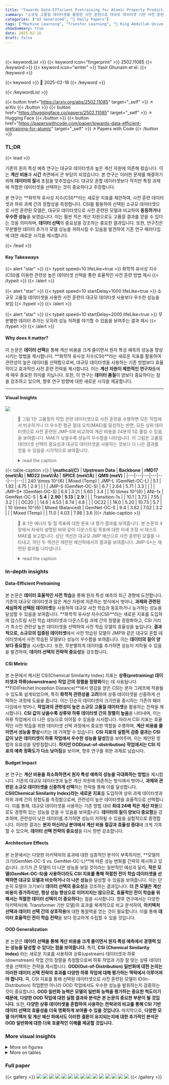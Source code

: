 ```yaml
---
title: "Towards Data-Efficient Pretraining for Atomic Property Prediction"
summary: "소규모 고품질 데이터셋을 활용한 사전 훈련으로 대규모 데이터셋 기반 사전 훈련과 동등하거나 뛰어넘는 성능을 달성!"
categories: ["AI Generated", "🤗 Daily Papers"]
tags: ["Machine Learning", "Transfer Learning", "🏢 King Abdullah University of Science and Technology",]
showSummary: true
date: 2025-02-16
draft: false
---
```


<br>

{{< keywordList >}}
{{< keyword icon="fingerprint" >}} 2502.11085 {{< /keyword >}}
{{< keyword icon="writer" >}} Yasir Ghunaim et el. {{< /keyword >}}
 
{{< keyword >}} 🤗 2025-02-18 {{< /keyword >}}
 
{{< /keywordList >}}

{{< button href="https://arxiv.org/abs/2502.11085" target="_self" >}}
↗ arXiv
{{< /button >}}
{{< button href="https://huggingface.co/papers/2502.11085" target="_self" >}}
↗ Hugging Face
{{< /button >}}
{{< button href="https://paperswithcode.com/paper/towards-data-efficient-pretraining-for-atomic" target="_self" >}}
↗ Papers with Code
{{< /button >}}




### TL;DR


{{< lead >}}

기존의 원자 특성 예측 연구는 대규모 데이터셋과 높은 계산 자원에 의존해 왔습니다. 이는 **계산 비용**과 **시간** 측면에서 큰 부담이 되었습니다.  본 연구는 이러한 문제를 해결하기 위해 **데이터의 질**에 초점을 맞추었습니다.  대규모 혼합 데이터셋보다 작지만 특정 과제에 적합한 데이터셋을 선택하는 것이 중요하다고 주장합니다. 

본 연구는 **화학적 유사성 지수(CSI)**라는 새로운 지표를 제안하여, 사전 훈련 데이터셋과 하위 과제 간의 정합성을 측정합니다. CSI를 활용하여 선택된 소규모 데이터셋으로 사전 훈련된 모델은,  대규모 데이터셋으로 사전 훈련된 모델과 비교하여 **동등하거나 우수한 성능**을 보였습니다.  이는 훨씬 적은 계산 자원으로도 고품질 결과를 얻을 수 있다는 것을 의미하며,  **데이터 선택**의 중요성을 강조하는 중요한 결과입니다.  또한, 연구진은 무분별한 데이터 추가가 모델 성능을 저하시킬 수 있음을 발견하여 기존 연구 패러다임에 대한 새로운 시각을 제시합니다.

{{< /lead >}}


#### Key Takeaways

{{< alert "star" >}}
{{< typeit speed=10 lifeLike=true >}} 화학적 유사성 지수(CSI)를 이용한 관련성 높은 데이터셋 선택을 통한 효율적인 사전 훈련 방법 제시 {{< /typeit >}}
{{< /alert >}}

{{< alert "star" >}}
{{< typeit speed=10 startDelay=1000 lifeLike=true >}} 소규모 고품질 데이터셋을 사용한 사전 훈련이 대규모 데이터셋 사용보다 우수한 성능을 보임 {{< /typeit >}}
{{< /alert >}}

{{< alert "star" >}}
{{< typeit speed=10 startDelay=2000 lifeLike=true >}} 무분별한 데이터 추가는 오히려 성능 저하를 야기할 수 있음을 보여주는 결과 제시 {{< /typeit >}}
{{< /alert >}}

#### Why does it matter?
이 논문은 **데이터 선택**을 통해 계산 비용을 크게 줄이면서 원자 특성 예측의 성능을 향상시키는 방법을 제시합니다.  **화학적 유사성 지수(CSI)**라는 새로운 지표를 활용하여 관련성이 높은 데이터를 선택함으로써, 대규모 데이터셋을 사용하는 기존 방법보다 효율적이고 효과적인 사전 훈련 전략을 제시합니다. 이는 **계산 자원이 제한적인 연구자**들에게 매우 중요한 의미를 지닙니다. 또한, 이 연구는 **데이터 품질**이 양보다 중요하다는 점을 강조하고 있으며, 향후 연구 방향에 대한 새로운 시각을 제공합니다.

------
#### Visual Insights



![](https://arxiv.org/html/2502.11085/extracted/6207443/images/pull_figure.png)

> 🔼 그림 1은 고품질의 작업 관련 데이터셋으로 사전 훈련을 수행하면 모든 작업에서 비슷하거나 더 우수한 평균 절대 오차(MAE)를 달성하는 반면, 모든 상위 데이터셋으로 사전 훈련된 JMP-S와 비교하여 계산 비용을 24분의 1로 줄일 수 있음을 보여줍니다. MAE가 낮을수록 성능이 우수함을 나타냅니다. 이 그림은 고품질 데이터셋 선택의 중요성과 대규모 데이터셋을 사용하는 것보다 더 나은 결과를 얻을 수 있음을 시각적으로 보여줍니다.
> <details>
> <summary>read the caption</summary>
> Figure 1: Pretraining on a High-Quality, Task-Relevant Dataset. Pretraining on a carefully selected high-quality dataset achieves comparable or superior mean absolute error (MAE) across tasks while reducing computational cost by a factor of 24 compared to JMP-S, which is pretrained on all upstream datasets. Lower MAE indicates better performance.
> </details>





{{< table-caption >}}
| **\mathcal{C}** | **Upstream Data** | **Backbone** | **rMD17 (meV/Å)** | **MD22 (meV/Å)** | **SPICE (meV/Å)** | **QM9 (meV)** |
|---|---|---|---|---|---|---|
| 240 \times 10^{6} | Mixed (Temp) | JMP-L (GemNet-OC-L) | 5.1 | 1.92 | 4.75 | 2.9 |
|  |  | JMP-S (GemNet-OC-S) | 6.7 | 2.64 | 5.71 | 3.3 |
|  |  | JMP-S* (GemNet-OC-S) | 6.8 | 3.21 | 5.60 | 3.4 |
| 10 \times 10^{6} | ANI-1x | GemNet-OC-S | **5.4** | **2.90** | **5.13** | **2.9** |
|  | Transition-1x |  | 10.1 | 3.73 | 7.55 | 3.2 |
|  | OC20 |  | 14.6 | 4.53 | 8.74 | 4.8 |
|  | OC22 |  | 16.0 | 5.20 | 10.73 | 5.7 |
| 10 \times 10^{6} | Mixed (Balanced) | GemNet-OC-S | 9.4 | 3.62 | 7.02 | 3.2 |
|  | Mixed (Temp) |  | 11.0 | 4.03 | 7.98 | 3.6 |{{< /table-caption >}}

> 🔼 표 1은 에너지 및 힘 목표에 대한 분포 내 평가 결과를 보여줍니다. 본 논문의 4장에서 자세히 설명된 바와 같이 다운스트림 목표에 대한 미세 조정 시 테스트 MAE를 보고합니다. 상단 섹션은 대규모 JMP 예산으로 사전 훈련된 모델을 나타내고, 하단 두 섹션은 제한된 예산하에서의 결과를 보여줍니다. JMP-S*는 재현된 결과를 나타냅니다.
> <details>
> <summary>read the caption</summary>
> Table 1: In-Distribution Evaluation for energy and force targets. We report test MAE when fine-tuning on downstream targets, as detailed in Downstream Datasets (Section 4). The top section represents models pretrained with the large-scale JMP budget, while the lower two sections show results under a limited budget. JMP-S* denotes reproduced results.
> </details>





### In-depth insights


#### Data-Efficient Pretraining
본 논문은 **데이터 효율적인 사전 학습**을 통해 원자 특성 예측의 최근 경향에 도전합니다.  기존의 대규모 데이터셋과 많은 계산 자원에 의존하는 방식에서 벗어나, **과제와 관련된 세심하게 선택된 데이터셋**을 사용하여 대규모 사전 학습과 동등하거나 능가하는 성능을 달성할 수 있음을 보여줍니다.  **화학적 유사성 지수(CSI)**라는 새로운 지표를 도입하여 업스트림 사전 학습 데이터셋과 다운스트림 과제 간의 정렬을 정량화하고, CSI 거리가 최소인 관련성 높은 데이터셋을 선택하여 사전 학습 모델의 효율성을 높입니다.  **결과적으로, 소규모의 집중된 데이터셋**에서 사전 학습된 모델이 JMP와 같은 대규모 혼합 데이터셋에서 사전 학습된 모델보다 성능이 우수함을 보여줍니다.  이는 **데이터의 질이 양보다 중요함**을 시사합니다.  또한, 무분별하게 데이터를 추가하면 성능이 저하될 수 있음을 발견하여, **데이터 선택의 전략적 중요성**을 강조합니다.

#### CSI Metric
본 논문에서 제시된 CSI(Chemical Similarity Index) 지표는 **상류(pretraining) 데이터셋과 하류(downstream) 작업 간의 정렬을 정량화**하는 데 사용됩니다.  **FID(Fréchet Inception Distance)**에서 영감을 얻은 CSI는 분자 그래프에 적용될 수 있도록 설계되었으며, 특히 **화학적 관련성을 고려**하여 상류 데이터셋을 신중하게 선택하는 과정에 도움을 줍니다.  이는 단순히 데이터셋의 크기만을 중시하는 기존의 패러다임에서 벗어나, **작업과의 관련성이 높은 소규모 고품질 데이터셋**을 활용하는 전략을 제시합니다.  **CSI 값이 낮을수록 상류와 하류 데이터셋 간의 정렬이 높음**을 나타내며, 이는 하류 작업에서 더 나은 성능으로 이어질 수 있음을 시사합니다. 따라서 CSI 지표는 효율적인 사전 학습을 위한 데이터셋 선택 과정에서 중요한 역할을 수행하며, **계산 비용을 줄이면서 성능을 향상**시키는 데 기여할 수 있습니다.  **CSI 지표의 실험적 검증 결과는 CSI 값이 낮은 데이터셋이 하류 작업에서 우수한 성능을 달성**함을 보여주며, 이는 제안된 방법의 유효성을 뒷받침합니다.  **하지만 OOD(out-of-distribution) 작업에서는 CSI 지표의 예측 정확도가 다소 낮아짐**을 보이며, 향후 연구를 위한 과제로 남습니다.

#### Budget Impact
본 연구는 **계산 비용을 최소화하면서 원자 특성 예측의 성능을 극대화하는 방법**을 제시합니다.  기존의 대규모 데이터셋과 높은 계산 자원에 의존하는 방식에서 벗어나, **과제와 관련된 소규모 데이터셋을 신중하게 선택**하는 전략을 통해 이를 달성합니다.  **CSI(Chemical Similarity Index)라는 새로운 지표**를 도입하여 상위 과제 데이터셋과 하위 과제 간의 정합도를 측정함으로써, 관련성이 높은 데이터셋을 효율적으로 선택합니다. 이를 통해, 대규모 데이터셋을 사용하는 기존 방법 대비 **최대 24배 적은 계산 자원**으로도 경쟁력 있는 성능을 얻을 수 있음을 보여줍니다.  **데이터의 질이 양보다 중요함**을 강조하며, 관련성이 낮은 데이터를 추가하면 성능이 저하될 수 있음을 실험적으로 증명합니다. 이러한 결과는 **분자 머신러닝 분야에서 계산 비용 절감과 효율성 증대**에 크게 기여할 수 있으며,  **데이터 선택 전략의 중요성**을 다시 한번 강조합니다.

#### Architecture Effects
본 논문에서는 다양한 아키텍처의 효과에 대한 심층적인 분석이 부족하지만, **모델의 크기(GemNet-OC-S vs. GemNet-OC-L)**에 따른 성능 변화를 간략히 제시하고 있습니다.  크기가 큰 모델이 더 나은 성능을 보일 것이라는 일반적인 예상과 달리, **작은 모델(GemNet-OC-S)을 사용하더라도 CSI 지표를 통해 적절한 전이 학습 데이터셋을 선택하면 대규모 모델과 비슷하거나 더 나은 성능**을 달성할 수 있음을 보여줍니다. 이는 단순히 모델의 크기보다 **데이터 선택의 중요성**을 강조하는 결과입니다.  **더 큰 모델은 계산 비용이 증가하지만,  항상 성능 향상으로 이어지지는 않으므로, 효율적인 전이 학습을 위해서는 적절한 데이터 선택이 더 중요하다**는 점을 시사합니다.  향후 연구에서는 다양한 아키텍처(예: Transformer 기반 모델)의 효과를 체계적으로 비교 분석하여,  **아키텍처 선택과 데이터 선택 간의 상호작용**에 대한 통찰력을 얻는 것이 필요합니다. 이를 통해 **데이터 효율적인 전이 학습 전략**을 보다 정교하게 수립할 수 있을 것입니다.

#### OOD Generalization
본 논문은 **데이터 선택을 통해 계산 비용을 크게 줄이면서 원자 특성 예측에서 경쟁력 있는 성능을 달성할 수 있다는 점을 보여줍니다.**  특히, **CSI (Chemical Similarity Index)** 라는 새로운 지표를 사용하여 상류(upstream) 데이터셋과 하류(downstream) 작업 간의 정렬을 측정함으로써 하류 작업과 가장 잘 맞는 상류 데이터셋을 선택하는 전략을 제시합니다.  **OOD(Out-of-Distribution) 일반화에 대한 논의는 이러한 데이터 선택 전략의 효과를 다양한 하류 작업에 대해 평가하는 맥락에서 이루어져야 합니다.**  즉, CSI 지표를 통해 선택된 데이터셋으로 사전 훈련된 모델이 ID(In-Distribution) 작업뿐만 아니라 OOD 작업에서도 우수한 성능을 발휘하는지 검증하는 것이 중요합니다.  **OOD 일반화 능력은 모델의 일반화 능력을 평가하는 중요한 척도이기 때문에, 다양한 OOD 작업에 대한 실험 결과와 분석은 본 논문의 중요한 부분이 될 것입니다.**  또한,  **다양한 상류 데이터셋을 혼합하여 사용하는 전략과의 비교를 통해 CSI 기반 데이터 선택의 효율성을 더욱 명확하게 보여줄 수 있을 것입니다.**  마지막으로,  **다양한 모델 아키텍처 및 계산 예산 하에서도 이러한 결론이 유지되는지에 대한 추가적인 분석은 OOD 일반화에 대한 더욱 포괄적인 이해를 제공할 것입니다.**


### More visual insights

<details>
<summary>More on figures
</summary>


![](https://arxiv.org/html/2502.11085/extracted/6207443/images/pipeline.png)

> 🔼 그림 2는 데이터 효율적인 사전 훈련 및 미세 조정 파이프라인을 개략적으로 보여줍니다.  이 파이프라인은 두 가지 새로운 구성 요소로 이루어져 있습니다. 첫째, 거리 측정 δ를 사용하여 다운스트림 작업 데이터셋 𝒟d와 가장 유사한 데이터셋을 식별하는 데이터셋 선택 단계입니다.  여기서는 𝒟u(1) 데이터셋이 선택되었습니다. 선택된 데이터셋은 모델의 사전 훈련에 사용됩니다. 둘째, 제한된 예산 사전 훈련 단계입니다.  이 단계에서는 훈련 예산을 ℰ 에폭 동안 𝒟u(1)에서 무작위로 선택한 𝒩개의 샘플로 제한합니다. 이는 𝒞 = ℰ × 𝒩의 계산 예산으로 이어집니다.  사전 훈련된 백본 θb(1)*은 이후 다운스트림 작업 데이터셋 𝒟d에서 미세 조정되어 최종 모델 매개변수 θd*를 얻습니다.
> <details>
> <summary>read the caption</summary>
> Figure 2: Pipeline Overview. Our paradigm for pretraining and finetuning consists of two new components: (1) Dataset Selection Stage, where a distance metric δ𝛿\deltaitalic_δ is employed to identify the dataset that is most similar to our downstream task dataset 𝒟dsubscript𝒟𝑑\mathcal{D}_{d}caligraphic_D start_POSTSUBSCRIPT italic_d end_POSTSUBSCRIPT, in this case 𝒟u(1)superscriptsubscript𝒟𝑢1\mathcal{D}_{u}^{(1)}caligraphic_D start_POSTSUBSCRIPT italic_u end_POSTSUBSCRIPT start_POSTSUPERSCRIPT ( 1 ) end_POSTSUPERSCRIPT. This selected dataset is then used for pretraining the model. (2) Limited Budget Pretraining, where we impose a training budget by subsampling 𝒩𝒩\mathcal{N}caligraphic_N random samples from 𝒟u(1)superscriptsubscript𝒟𝑢1\mathcal{D}_{u}^{(1)}caligraphic_D start_POSTSUBSCRIPT italic_u end_POSTSUBSCRIPT start_POSTSUPERSCRIPT ( 1 ) end_POSTSUPERSCRIPT and training the model for ℰℰ\mathcal{E}caligraphic_E epochs. This results in a computational budget of 𝒞=ℰ×𝒩𝒞ℰ𝒩\mathcal{C}=\mathcal{E}\times\mathcal{N}caligraphic_C = caligraphic_E × caligraphic_N. The pretrained backbone θb(1)⁣∗superscriptsubscript𝜃𝑏1\theta_{b}^{(1)*}italic_θ start_POSTSUBSCRIPT italic_b end_POSTSUBSCRIPT start_POSTSUPERSCRIPT ( 1 ) ∗ end_POSTSUPERSCRIPT is subsequently finetuned on the downstream task dataset 𝒟dsubscript𝒟𝑑\mathcal{D}_{d}caligraphic_D start_POSTSUBSCRIPT italic_d end_POSTSUBSCRIPT to obtain the final model parameters θd∗superscriptsubscript𝜃𝑑\theta_{d}^{*}italic_θ start_POSTSUBSCRIPT italic_d end_POSTSUBSCRIPT start_POSTSUPERSCRIPT ∗ end_POSTSUPERSCRIPT.
> </details>



![](https://arxiv.org/html/2502.11085/extracted/6207443/images/CSI_bar_balanced_flat_equiformerV2_ID.png)

> 🔼 그림 3은 CSI(Chemical Similarity Index) 지표를 사용하여 업스트림(pretraining) 데이터셋의 특징 벡터가 다운스트림(downstream) 작업과 얼마나 잘 정렬되는지를 보여줍니다. CSI 값이 낮을수록 더 강한 정렬을 나타냅니다. 이 그림은 ANI-1x 데이터셋이 다운스트림 작업과 가장 유사한 특징 정렬을 보여주는 반면, OC20 및 OC22 데이터셋은 가장 유사성이 낮음을 보여줍니다. 이는 업스트림 데이터셋 선택이 다운스트림 작업 성능에 중요한 영향을 미칠 수 있음을 시사합니다.
> <details>
> <summary>read the caption</summary>
> Figure 3: Alignment Between Upstream and Downstream Using CSI. We assess how well the extracted representations from each upstream dataset align with downstream tasks using our CSI metric, where lower values indicate stronger alignment. ANI-1x demonstrates the closest feature alignment with downstream tasks, whereas OC20 and OC22 show the weakest alignment.
> </details>



![](https://arxiv.org/html/2502.11085/extracted/6207443/images/highCSI.png)

> 🔼 그림 4는 관련성이 적은 추가적인 사전 훈련 데이터가 미치는 영향을 보여줍니다. 200만 개의 ANI-1x 샘플에 100만 개의 OC22 샘플을 추가하여 사전 훈련 데이터셋의 크기를 늘렸음에도 불구하고, 다운스트림 성능이 저하되었습니다. 이는 사전 훈련 데이터셋의 관련성이 중요하며, 효과적인 사전 훈련을 위해 CSI 지표를 활용하는 것이 중요함을 강조합니다.
> <details>
> <summary>read the caption</summary>
> Figure 4: Impact of Adding Less Relevant Pretraining Data. Adding 1⁢M1𝑀1M1 italic_M OC22 samples to a 2⁢M2𝑀2M2 italic_M-sample ANI-1x baseline worsens downstream performance despite a larger pretraining budget. This highlights the importance of dataset relevance and the CSI metric for effective pretraining.
> </details>



![](https://arxiv.org/html/2502.11085/extracted/6207443/images/CSI_bar_balanced_flat_equiformerV2_OOD.png)

> 🔼 그림 5는 CSI(Chemical Similarity Index) 값을 사용하여 업스트림(pretraining) 데이터셋과 다운스트림(downstream) OOD(Out-of-Distribution) 작업 간의 유사성을 보여줍니다.  CSI 값은 ANI-1x 데이터셋이 QMOF 작업에 가장 적합한 pretraining 데이터셋임을 예측하며, OC20과 OC22 데이터셋은 MatBench 작업에 가장 적합함을 시사합니다. 이는 다운스트림 작업의 특성에 따라 최적의 업스트림 데이터셋이 다를 수 있음을 보여주는 시각적 증거입니다.  즉, 모든 다운스트림 작업에 대해 단일 최적의 업스트림 데이터셋이 존재하지 않을 수 있다는 점을 강조합니다.
> <details>
> <summary>read the caption</summary>
> Figure 5: CSI Between Upstream and OOD Downstream Tasks. CSI values predict that ANI-1x is the best pretraining choice for QMOF, while OC20 and OC22 are best for MatBench.
> </details>



![](https://arxiv.org/html/2502.11085/extracted/6207443/images/CSI_bar_balanced_mean_equiformerV2_ID.png)

> 🔼 이 그림은 CSI (Chemical Similarity Index) 계산에서 특징 벡터를 집계하는 방법으로 평균 풀링을 사용했을 때의 영향을 보여줍니다. 논문에서는 CSI를 계산할 때 노드 임베딩을 플래트닝하는 방법을 사용했는데, 이 그림에서는 비교를 위해 평균 풀링을 사용한 결과를 보여줍니다. 그림에서 확인할 수 있듯이, 평균 풀링을 사용했을 때 OC22 데이터셋의 CSI 점수가 잘못되어 과도하게 평활화되었음을 알 수 있습니다. 이는 평균 풀링이 분포의 세부적인 정보를 손실시켜 데이터셋 간의 유사성을 정확하게 반영하지 못할 수 있음을 시사합니다. 따라서 논문에서는 플래트닝 기법을 사용하여 CSI를 계산했습니다.
> <details>
> <summary>read the caption</summary>
> Figure 6: Impact of using mean aggregation instead of flattening on CSI values. We notice that the mean pooling incorrectly reduced the score for OC22 potentially due to over-smoothing.
> </details>



![](https://arxiv.org/html/2502.11085/extracted/6207443/images/CSI_bar_random_flat_equiformerV2_ID.png)

> 🔼 이 그림은 머신러닝 모델의 사전 훈련에 사용되는 데이터셋을 선택하는 방법에 대한 추가 분석을 보여줍니다.  특히, 클래스 균형 샘플링 대신 무작위 샘플링을 사용했을 때의 영향을 비교 분석합니다. 부록 C의 장기 분포 분석에서 강조된 것처럼, 무작위 샘플링은 특정 클래스의 데이터가 부족하게 되는 문제를 야기할 수 있으며, 이는 상위 데이터셋과 하위 데이터셋 간의 상관관계에 영향을 미칠 수 있습니다.  그림은 ANI-1x와 Transition-1x 데이터셋에서 무작위 샘플링을 사용했을 때, 논문의 주요 내용에서 보고된 클래스 균형 샘플링을 사용했을 때와는 다른 패턴이 나타나는 것을 보여줍니다.
> <details>
> <summary>read the caption</summary>
> Figure 7: Impact of using random sampling strategy instead of class-balanced sampling. As highlighted in the long-tail analysis in Appendix C, random sampling can lead to class underrepresentation, potentially affecting the correlation between upstream and downstream tasks. Notably, both ANI-1x and Transition-1x exhibit different patterns compared to the class-balanced values reported in the main paper.
> </details>



![](https://arxiv.org/html/2502.11085/extracted/6207443/images/CSI_bar_balanced_flat_JMP_ID.png)

> 🔼 그림 8은 다른 백본 네트워크를 사용했을 때의 영향을 보여줍니다. 연구진은 JMP 사전 학습 모델을 사용하여 유사한 결과를 얻었으며, 그중에서도 ANI-1x 데이터셋이 가장 유사한 결과를 보여주었다는 것을 확인했습니다. 이는 데이터셋 선택의 중요성을 강조하는 추가적인 증거입니다. 다양한 백본을 사용해도 ANI-1x 데이터셋이 하위 작업에 가장 적합하다는 결과가 일관되게 나타났습니다.
> <details>
> <summary>read the caption</summary>
> Figure 8: The impact of using another backbone. We use JMP pretrained model and show that similar insights are obtained where Ani-1x is shown as the most similar.
> </details>



![](https://arxiv.org/html/2502.11085/extracted/6207443/images/upstream_sampling.png)

> 🔼 이 그림은 특징 추출을 위한 부분집합 구성에 대한 샘플링 전략의 영향을 보여줍니다. 각 업스트림 태스크에 대해 1만 개의 인스턴스를 샘플링하고, 무작위 샘플링과 클래스 균형 샘플링 간의 클래스 적용 범위 차이를 강조합니다. 클래스 균형 샘플링은 모든 클래스에 대한 더 넓은 적용 범위를 제공하는 반면, 무작위 샘플링은 특정 클래스의 과소 표현으로 이어질 수 있음을 보여줍니다.
> <details>
> <summary>read the caption</summary>
> Figure 9: Impact of sampling strategies on subset construction for feature extraction. We sample 10K instances for each upstream task, highlighting the differences in class coverage between random and class-balanced sampling.
> </details>



</details>




<details>
<summary>More on tables
</summary>


{{< table-caption >}}
|   | $
mathcal{N}=1

×10^{6}$ | $
mathcal{N}=2

×10^{6}$ | $
mathcal{N}=3

×10^{6}$ |
---|---|---|---|
Upstream | rMD17 | MD22 | SPICE | QM9 |
ANI-1x | **5.7** | **2.91** | **5.34** | **2.8** |
Transition-1x | 11.7 | 3.92 | 7.85 | 3.3 |
OC20 | 14.8 | 4.67 | 8.92 | 4.7 |
OC22 | 18.1 | 5.44 | 11.22 | 5.5 |{{< /table-caption >}}
> 🔼 표 2는 계산 비용이 성능에 미치는 영향을 보여줍니다. 에포크 수를 5로 고정하고, 훈련 샘플 수를 100만 개에서 300만 개까지 변경하면서 다양한 예산 수준에서 실험을 수행했습니다. 결과적으로, CSI 값이 가장 낮은 상위 데이터 세트를 사용했을 때 하위 작업의 성능이 가장 우수했습니다. 이는 데이터 세트의 관련성이 성능에 중요한 영향을 미친다는 점을 보여줍니다.
> <details>
> <summary>read the caption</summary>
> Table 2: Effect of Computational Budget on Performance. While fixing the number of epochs (ℰℰ\mathcal{E}caligraphic_E) to 5, we vary the number of training samples from 𝒩=1×106𝒩1superscript106\mathcal{N}=1\times 10^{6}caligraphic_N = 1 × 10 start_POSTSUPERSCRIPT 6 end_POSTSUPERSCRIPT upto 𝒩=3×106𝒩3superscript106\mathcal{N}=3\times 10^{6}caligraphic_N = 3 × 10 start_POSTSUPERSCRIPT 6 end_POSTSUPERSCRIPT. Our findings are consistent across budget levels where the upstream dataset with the lowest CSI yields the best downstream performance.
> </details>

{{< table-caption >}}
| **\mathbf{\mathcal{C}}** | **Upstream Data** | **Backbone** | **rMD17 (meV/Å)** | **MD22 (meV/Å)** | **SPICE (meV/Å)** | **QM9 (meV)** |
|---|---|---|---|---|---|---|
| <math>240 \times 10^{6}</math> | Mixed (Temp) | JMP-L (GemNet-OC-L) | 5.1 | 1.92 | 4.75 | 2.9 |
|  |  | JMP-L<sup class="ltx_sup">*</sup> (GemNet-OC-L) | 5.3 | 2.59 | 4.91 | 3.0 |
| <math>10 \times 10^{6}</math> | ANI-1x | GemNet-OC-L | **4.8** | **2.54** | **5.24** | **2.6** |
|  | Transition-1x |  | 9.7 | 3.56 | 7.42 | 3.0 |
|  | OC20 |  | 13.8 | 3.90 | 9.24 | 4.6 |
|  | OC22 |  | 12.0 | 4.14 | 10.43 | 4.0 |{{< /table-caption >}}
> 🔼 본 표는 GemNet-OC 모델의 크기(작은 모델과 큰 모델)를 변경했을 때, 상위 데이터셋 선택의 효과를 분석한 결과를 보여줍니다.  상위 데이터셋의 선택이 대규모 데이터 믹싱보다 성능이 우수하다는 것을 보여주며, 모델 크기와 무관하게 상위 데이터셋의 관련성에 기반한 선택이 중요함을 강조합니다.  즉, 계산 비용이 많이 드는 대규모 데이터 믹싱 대신, 과제와 관련된 작은 고품질 데이터셋을 선택하는 것이 더 효과적임을 시사합니다.
> <details>
> <summary>read the caption</summary>
> Table 3: Effect of Changing the Backbone Size. We analyze the impact of using a larger variant of GemNet-OC and find that, irrespective of backbone size, relevance-based upstream dataset selection consistently outperforms costly large-scale dataset mixing.
> </details>

{{< table-caption >}}
| **\mathbf{\mathcal{C}}** | **Upstream Data** | **Backbone** | **QM9** [$\Delta_{\epsilon}$] | **QMOF** | **MatBench** [fold0 / mean] |
|---|---|---|---|---|---| 
|  |  |  | (meV) | (eV) | ($cm^{-1}$) |
| 240x10<sup>6</sup> | Mixed (Temp) | JMP-S (GemNet-OC-S) | 23.1 | 0.18 | 26.60 / 22.77 |
|  |  | JMP-S<sup>*</sup> (GemNet-OC-S) | 24.0 | 0.19 | 24.77 / 21.48 |
| 10x10<sup>6</sup> | ANI-1x | GemNet-OC-S | **24.5** | 0.22 | 30.09 / 29.60 |
|  | Transition-1x |  | 25.3 | 0.22 | 52.22 / 38.56 |
|  | OC20 |  | 30.8 | 0.22 | 37.52 / 30.88 |
|  | OC22 |  | 35.6 | 0.22 | 32.78 / 27.55 |
| 10x10<sup>6</sup> | Mixed (Balanced) | GemNet-OC-S | 27.3 | **0.21** | **26.11 / 24.87** |
|  | Mixed (Temp) |  | 27.9 | **0.21** | 26.63 / 25.61 |{{< /table-caption >}}
> 🔼 표 4는 다양한 업스트림 데이터 소스를 사용하여 사전 훈련된 모델의 OOD(Out-of-Distribution) 작업 성능을 비교한 표입니다. CSI(Chemical Similarity Index)는 업스트림 데이터와 다운스트림 작업 간의 유사성을 측정하는 지표로, 이 표에서는 CSI 값을 기반으로 예측된 최적의 업스트림 데이터 소스와 실제 다운스트림 작업 성능을 비교합니다. QMOF, MatBench, QM9의 Δϵ 와 같은 OOD 작업에서 CSI가 MatBench의 최적 소스를 잘못 예측하지만 QM9의 OOD 레이블과는 잘 일치함을 보여줍니다. 또한, 다양한 업스트림 소스를 혼합하여 사전 훈련하는 것이 OOD 일반화에 도움이 됨을 강조합니다.
> <details>
> <summary>read the caption</summary>
> Table 4: OOD Task Performance Across Upstream Sources. We compare the CSI-predicted best upstream sources with actual downstream performance on OOD tasks (QMOF, MatBench, and QM9’s ΔϵsubscriptΔitalic-ϵ\Delta_{\epsilon}roman_Δ start_POSTSUBSCRIPT italic_ϵ end_POSTSUBSCRIPT). While CSI aligns well with QM9’s OOD label, it mispredicts the best source for MatBench. Mixed pretraining generally improves performance, highlighting the benefits of diverse upstream sources for OOD generalization.
> </details>

{{< table-caption >}}
| **\mathbf{\mathcal{C}}** | **\mathbf{\mathcal{N}}** | **\mathbf{\mathcal{E}}** | **Upstream Data** | **Backbone** | **rMD17 (meV/Å)** | **MD22 (meV/Å)** | **SPICE (meV/Å)** | **QM9 (meV)** |
|---|---|---|---|---|---|---|---|---|
| <span class="ltx_text"><math alttext="10\times 10^{6}" class="ltx_Math" display="inline" id="A1.T5.10.4.1.1.m1.1"><semantics id="A1.T5.10.4.1.1.m1.1a"><mrow id="A1.T5.10.4.1.1.m1.1.1" xref="A1.T5.10.4.1.1.m1.1.1.cmml"><mn id="A1.T5.10.4.1.1.m1.1.1.2" xref="A1.T5.10.4.1.1.m1.1.1.2.cmml">10</mn><mo id="A1.T5.10.4.1.1.m1.1.1.1" lspace="0.222em" rspace="0.222em" xref="A1.T5.10.4.1.1.m1.1.1.1.cmml">×</mo><msup id="A1.T5.10.4.1.1.m1.1.1.3" xref="A1.T5.10.4.1.1.m1.1.1.3.cmml"><mn id="A1.T5.10.4.1.1.m1.1.1.3.2" xref="A1.T5.10.4.1.1.m1.1.1.3.2.cmml">10</mn><mn id="A1.T5.10.4.1.1.m1.1.1.3.3" xref="A1.T5.10.4.1.1.m1.1.1.3.3.cmml">6</mn></msup></mrow><annotation-xml encoding="MathML-Content" id="A1.T5.10.4.1.1.m1.1b"><apply id="A1.T5.10.4.1.1.m1.1.1.cmml" xref="A1.T5.10.4.1.1.m1.1.1"><times id="A1.T5.10.4.1.1.m1.1.1.1.cmml" xref="A1.T5.10.4.1.1.m1.1.1.1"></times><cn id="A1.T5.10.4.1.1.m1.1.1.2.cmml" type="integer" xref="A1.T5.10.4.1.1.m1.1.1.2">10</cn><apply id="A1.T5.10.4.1.1.m1.1.1.3.cmml" xref="A1.T5.10.4.1.1.m1.1.1.3"><csymbol cd="ambiguous" id="A1.T5.10.4.1.1.m1.1.1.3.1.cmml" xref="A1.T5.10.4.1.1.m1.1.1.3">superscript</csymbol><cn id="A1.T5.10.4.1.1.m1.1.1.3.2.cmml" type="integer" xref="A1.T5.10.4.1.1.m1.1.1.3.2">10</cn><cn id="A1.T5.10.4.1.1.m1.1.1.3.3.cmml" type="integer" xref="A1.T5.10.4.1.1.m1.1.1.3.3">6</cn></apply></apply></annotation-xml><annotation encoding="application/x-tex" id="A1.T5.10.4.1.1.m1.1c">10\times 10^{6}</annotation><annotation encoding="application/x-llamapun" id="A1.T5.10.4.1.1.m1.1d">10 × 10 start_POSTSUPERSCRIPT 6 end_POSTSUPERSCRIPT</annotation></semantics></math></span> | <span class="ltx_text"><math alttext="2\times 10^{6}" class="ltx_Math" display="inline" id="A1.T5.11.5.2.1.m1.1"><semantics id="A1.T5.11.5.2.1.m1.1a"><mrow id="A1.T5.11.5.2.1.m1.1.1" xref="A1.T5.11.5.2.1.m1.1.1.cmml"><mn id="A1.T5.11.5.2.1.m1.1.1.2" xref="A1.T5.11.5.2.1.m1.1.1.2.cmml">2</mn><mo id="A1.T5.11.5.2.1.m1.1.1.1" lspace="0.222em" rspace="0.222em" xref="A1.T5.11.5.2.1.m1.1.1.1.cmml">×</mo><msup id="A1.T5.11.5.2.1.m1.1.1.3" xref="A1.T5.11.5.2.1.m1.1.1.3.cmml"><mn id="A1.T5.11.5.2.1.m1.1.1.3.2" xref="A1.T5.11.5.2.1.m1.1.1.3.2.cmml">10</mn><mn id="A1.T5.11.5.2.1.m1.1.1.3.3" xref="A1.T5.11.5.2.1.m1.1.1.3.3.cmml">6</mn></msup></mrow><annotation-xml encoding="MathML-Content" id="A1.T5.11.5.2.1.m1.1b"><apply id="A1.T5.11.5.2.1.m1.1.1.cmml" xref="A1.T5.11.5.2.1.m1.1.1"><times id="A1.T5.11.5.2.1.m1.1.1.1.cmml" xref="A1.T5.11.5.2.1.m1.1.1.1"></times><cn id="A1.T5.11.5.2.1.m1.1.1.2.cmml" type="integer" xref="A1.T5.11.5.2.1.m1.1.1.2">2</cn><apply id="A1.T5.11.5.2.1.m1.1.1.3.cmml" xref="A1.T5.11.5.2.1.m1.1.1.3"><csymbol cd="ambiguous" id="A1.T5.11.5.2.1.m1.1.1.3.1.cmml" xref="A1.T5.11.5.2.1.m1.1.1.3">superscript</csymbol><cn id="A1.T5.11.5.2.1.m1.1.1.3.2.cmml" type="integer" xref="A1.T5.11.5.2.1.m1.1.1.3.2">10</cn><cn id="A1.T5.11.5.2.1.m1.1.1.3.3.cmml" type="integer" xref="A1.T5.11.5.2.1.m1.1.1.3.3">6</cn></apply></apply></annotation-xml><annotation encoding="application/x-tex" id="A1.T5.11.5.2.1.m1.1c">2\times 10^{6}</annotation><annotation encoding="application/x-llamapun" id="A1.T5.11.5.2.1.m1.1d">2 × 10 start_POSTSUPERSCRIPT 6 end_POSTSUPERSCRIPT</annotation></semantics></math></span> | <span class="ltx_text"><math alttext="5" class="ltx_Math" display="inline" id="A1.T5.12.6.3.1.m1.1"><semantics id="A1.T5.12.6.3.1.m1.1a"><mn id="A1.T5.12.6.3.1.m1.1.1" xref="A1.T5.12.6.3.1.m1.1.1.cmml">5</mn><annotation-xml encoding="MathML-Content" id="A1.T5.12.6.3.1.m1.1b"><cn id="A1.T5.12.6.3.1.m1.1.1.cmml" type="integer" xref="A1.T5.12.6.3.1.m1.1.1">5</cn></annotation-xml><annotation encoding="application/x-tex" id="A1.T5.12.6.3.1.m1.1c">5</annotation><annotation encoding="application/x-llamapun" id="A1.T5.12.6.3.1.m1.1d">5</annotation></semantics></math></span> | ANI-1x | GemNet-OC-S | **5.4** | **2.90** | **5.13** | **2.9** |
|  |  |  | Transition-1x |  | 10.1 | 3.73 | 7.55 | 3.2 |
|  |  |  | OC20 |  | 14.6 | 4.53 | 8.74 | 4.8 |
|  |  |  | OC22 |  | 16.0 | 5.20 | 10.73 | 5.7 |
| <span class="ltx_text"><math alttext="10\times 10^{6}" class="ltx_Math" display="inline" id="A1.T5.13.7.1.1.m1.1"><semantics id="A1.T5.13.7.1.1.m1.1a"><mrow id="A1.T5.13.7.1.1.m1.1.1" xref="A1.T5.13.7.1.1.m1.1.1.cmml"><mn id="A1.T5.13.7.1.1.m1.1.1.2" xref="A1.T5.13.7.1.1.m1.1.1.2.cmml">10</mn><mo id="A1.T5.13.7.1.1.m1.1.1.1" lspace="0.222em" rspace="0.222em" xref="A1.T5.13.7.1.1.m1.1.1.1.cmml">×</mo><msup id="A1.T5.13.7.1.1.m1.1.1.3" xref="A1.T5.13.7.1.1.m1.1.1.3.cmml"><mn id="A1.T5.13.7.1.1.m1.1.1.3.2" xref="A1.T5.13.7.1.1.m1.1.1.3.2.cmml">10</mn><mn id="A1.T5.13.7.1.1.m1.1.1.3.3" xref="A1.T5.13.7.1.1.m1.1.1.3.3.cmml">6</mn></msup></mrow><annotation-xml encoding="MathML-Content" id="A1.T5.13.7.1.1.m1.1b"><apply id="A1.T5.13.7.1.1.m1.1.1.cmml" xref="A1.T5.13.7.1.1.m1.1.1"><times id="A1.T5.13.7.1.1.m1.1.1.1.cmml" xref="A1.T5.13.7.1.1.m1.1.1.1"></times><cn id="A1.T5.13.7.1.1.m1.1.1.2.cmml" type="integer" xref="A1.T5.13.7.1.1.m1.1.1.2">10</cn><apply id="A1.T5.13.7.1.1.m1.1.1.3.cmml" xref="A1.T5.13.7.1.1.m1.1.1.3"><csymbol cd="ambiguous" id="A1.T5.13.7.1.1.m1.1.1.3.1.cmml" xref="A1.T5.13.7.1.1.m1.1.1.3">superscript</csymbol><cn id="A1.T5.13.7.1.1.m1.1.1.3.2.cmml" type="integer" xref="A1.T5.13.7.1.1.m1.1.1.3.2">10</cn><cn id="A1.T5.13.7.1.1.m1.1.1.3.3.cmml" type="integer" xref="A1.T5.13.7.1.1.m1.1.1.3.3">6</cn></apply></apply></annotation-xml><annotation encoding="application/x-tex" id="A1.T5.13.7.1.1.m1.1c">10\times 10^{6}</annotation><annotation encoding="application/x-llamapun" id="A1.T5.13.7.1.1.m1.1d">10 × 10 start_POSTSUPERSCRIPT 6 end_POSTSUPERSCRIPT</annotation></semantics></math></span> | <span class="ltx_text"><math alttext="1\times 10^{6}" class="ltx_Math" display="inline" id="A1.T5.14.8.2.1.m1.1"><semantics id="A1.T5.14.8.2.1.m1.1a"><mrow id="A1.T5.14.8.2.1.m1.1.1" xref="A1.T5.14.8.2.1.m1.1.1.cmml"><mn id="A1.T5.14.8.2.1.m1.1.1.2" xref="A1.T5.14.8.2.1.m1.1.1.2.cmml">1</mn><mo id="A1.T5.14.8.2.1.m1.1.1.1" lspace="0.222em" rspace="0.222em" xref="A1.T5.14.8.2.1.m1.1.1.1.cmml">×</mo><msup id="A1.T5.14.8.2.1.m1.1.1.3" xref="A1.T5.14.8.2.1.m1.1.1.3.cmml"><mn id="A1.T5.14.8.2.1.m1.1.1.3.2" xref="A1.T5.14.8.2.1.m1.1.1.3.2.cmml">10</mn><mn id="A1.T5.14.8.2.1.m1.1.1.3.3" xref="A1.T5.14.8.2.1.m1.1.1.3.3.cmml">6</mn></msup></mrow><annotation-xml encoding="MathML-Content" id="A1.T5.14.8.2.1.m1.1b"><apply id="A1.T5.14.8.2.1.m1.1.1.cmml" xref="A1.T5.14.8.2.1.m1.1.1"><times id="A1.T5.14.8.2.1.m1.1.1.1.cmml" xref="A1.T5.14.8.2.1.m1.1.1.1"></times><cn id="A1.T5.14.8.2.1.m1.1.1.2.cmml" type="integer" xref="A1.T5.14.8.2.1.m1.1.1.2">1</cn><apply id="A1.T5.14.8.2.1.m1.1.1.3.cmml" xref="A1.T5.14.8.2.1.m1.1.1.3"><csymbol cd="ambiguous" id="A1.T5.14.8.2.1.m1.1.1.3.1.cmml" xref="A1.T5.14.8.2.1.m1.1.1.3">superscript</csymbol><cn id="A1.T5.14.8.2.1.m1.1.1.3.2.cmml" type="integer" xref="A1.T5.14.8.2.1.m1.1.1.3.2">10</cn><cn id="A1.T5.14.8.2.1.m1.1.1.3.3.cmml" type="integer" xref="A1.T5.14.8.2.1.m1.1.1.3.3">6</cn></apply></apply></annotation-xml><annotation encoding="application/x-tex" id="A1.T5.14.8.2.1.m1.1c">1\times 10^{6}</annotation><annotation encoding="application/x-llamapun" id="A1.T5.14.8.2.1.m1.1d">1 × 10 start_POSTSUPERSCRIPT 6 end_POSTSUPERSCRIPT</annotation></semantics></math></span> | <span class="ltx_text"><math alttext="10" class="ltx_Math" display="inline" id="A1.T5.15.9.3.1.m1.1"><semantics id="A1.T5.15.9.3.1.m1.1a"><mn id="A1.T5.15.9.3.1.m1.1.1" xref="A1.T5.15.9.3.1.m1.1.1.cmml">10</mn><annotation-xml encoding="MathML-Content" id="A1.T5.15.9.3.1.m1.1b"><cn id="A1.T5.15.9.3.1.m1.1.1.cmml" type="integer" xref="A1.T5.15.9.3.1.m1.1.1">10</cn></annotation-xml><annotation encoding="application/x-tex" id="A1.T5.15.9.3.1.m1.1c">10</annotation><annotation encoding="application/x-llamapun" id="A1.T5.15.9.3.1.m1.1d">10</annotation></semantics></math></span> | ANI1x | GemNet-OC-S | **5.4** | **2.88** | **5.04** | **2.9** |
|  |  |  | Transition1x |  | 10.6 | 3.79 | 7.50 | 3.1 |
|  |  |  | OC20 |  | 14.8 | 4.67 | 10.16 | 4.9 |
|  |  |  | OC22 |  | 17.3 | 5.24 | 11.06 | 5.4 |{{< /table-caption >}}
> 🔼 표 5는 고정된 계산 비용(C) 하에서, 학습 데이터 크기(N)와 에폭 수(E)를 변경하면서 다양한 다운스트림 작업에 대한 평균 절대 오차(MAE)를 보고합니다.  이 표는 제한된 계산 자원 내에서 더 적은 데이터로 더 많은 에폭을 학습시키는 것이 더 효율적인지, 또는 더 많은 데이터로 더 적은 에폭을 학습시키는 것이 더 효율적인지를 비교 분석하기 위해 만들어졌습니다.  각 열은 특정 다운스트림 태스크(rMD17, MD22, SPICE, QM9)에 대한 MAE를 나타내고, 각 행은 다른 업스트림 데이터셋(ANI-1x, Transition-1x, OC20, OC22)과 학습 파라미터(N, E) 조합에 대한 결과를 보여줍니다.  결과적으로,  제한된 자원 내에서도 고품질의 업스트림 데이터셋을 선택하는 것이 중요함을 보여줍니다.
> <details>
> <summary>read the caption</summary>
> Table 5: Trade-off between increasing the number of samples and the number of epochs. We report the MAE for various downstream tasks while varying the pretraining sample count and epoch count simultaneously. 𝒞𝒞\mathcal{C}caligraphic_C, 𝒩𝒩\mathcal{N}caligraphic_N, and ℰℰ\mathcal{E}caligraphic_E denote the computational budget, number of samples, and number of epochs, respectively.
> </details>

</details>




### Full paper

{{< gallery >}}
<img src="paper_images/1.png" class="grid-w50 md:grid-w33 xl:grid-w25" />
<img src="paper_images/2.png" class="grid-w50 md:grid-w33 xl:grid-w25" />
<img src="paper_images/3.png" class="grid-w50 md:grid-w33 xl:grid-w25" />
<img src="paper_images/4.png" class="grid-w50 md:grid-w33 xl:grid-w25" />
<img src="paper_images/5.png" class="grid-w50 md:grid-w33 xl:grid-w25" />
<img src="paper_images/6.png" class="grid-w50 md:grid-w33 xl:grid-w25" />
<img src="paper_images/7.png" class="grid-w50 md:grid-w33 xl:grid-w25" />
<img src="paper_images/8.png" class="grid-w50 md:grid-w33 xl:grid-w25" />
<img src="paper_images/9.png" class="grid-w50 md:grid-w33 xl:grid-w25" />
<img src="paper_images/10.png" class="grid-w50 md:grid-w33 xl:grid-w25" />
<img src="paper_images/11.png" class="grid-w50 md:grid-w33 xl:grid-w25" />
<img src="paper_images/12.png" class="grid-w50 md:grid-w33 xl:grid-w25" />
<img src="paper_images/13.png" class="grid-w50 md:grid-w33 xl:grid-w25" />
<img src="paper_images/14.png" class="grid-w50 md:grid-w33 xl:grid-w25" />
<img src="paper_images/15.png" class="grid-w50 md:grid-w33 xl:grid-w25" />
{{< /gallery >}}